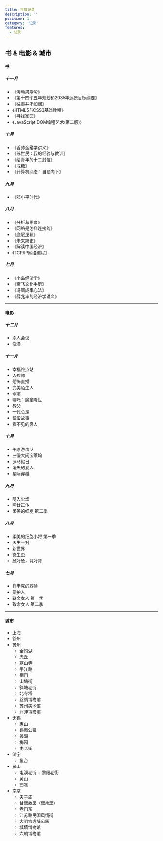 ```yaml
---
title: 年度记录
description: ''
position: 1
category: '记录'
features:
  - 记录
---
```


## 书 & 电影 & 城市

#### 书

##### 十一月

- 《涛动周期论》
- 《第十四个五年规划和2035年远景目标纲要》
- 《往事并不如烟》
- 《HTML5与CSS3基础教程》
- 《寻找家园》
- 《JavaScript DOM编程艺术(第二版)》

##### 十月

- 《香帅金融学讲义》
- 《苏世民：我的经验与教训》
- 《给青年的十二封信》
- 《戒糖》
- 《计算机网络：自顶向下》

##### 九月

- 《邓小平时代》

##### 八月

- 《分析与思考》
- 《网络是怎样连接的》
- 《底层逻辑》
- 《未来简史》
- 《解读中国经济》
- 《TCP/IP网络编程》

##### 七月

- 《小岛经济学》
- 《奈飞文化手册》
- 《冯唐成事心法》
- 《薛兆丰的经济学讲义》

------

#### 电影

##### 十二月

- 杀人会议
- 洗澡

##### 十一月

- 幸福终点站
- 入殓师
- 恐怖直播
- 完美陌生人
- 茶馆
- 哪吒：魔童降世
- 教父
- 一代总是
- 荒蛮故事
- 看不见的客人

##### 十月

- 平原游击队
- 三傻大闹宝莱坞
- 罗马假日
- 消失的爱人
- 星际穿越

##### 九月

- 隐入尘烟
- 阿甘正传
- 柔美的细胞 第二季

##### 八月

- 柔美的细胞小将 第一季
- 天生一对
- 新世界
- 寄生虫
- 脸对脸，背对背

##### 七月

- 肖申克的救赎
- 辩护人
- 致命女人 第一季
- 致命女人 第二季

------

#### 城市

- 上海
- 徐州
- 苏州
  - 金鸡湖
  - 虎丘
  - 寒山寺
  - 平江路
  - 相门
  - 山塘街
  - 斜塘老街
  - 北寺塔
  - 丝绸博物馆
  - 苏州美术馆
  - 评弹博物馆
- 无锡
  - 惠山
  - 锡惠公园
  - 蠡湖
  - 梅园
  - 南长街
- 济宁
  - 鱼台
- 黄山
  - 屯溪老街 + 黎阳老街
  - 黄山
  - 西递
- 南京
  - 夫子庙
  - 甘熙故居（熙南里）
  - 老门东
  - 江苏路民国风情街
  - 大明宫遗址公园
  - 城墙博物馆
  - 六朝博物馆


